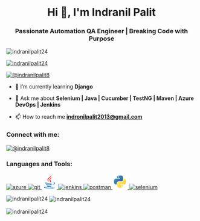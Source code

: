 <h1 align="center">Hi 👋, I'm Indranil Palit</h1>
<h3 align="center">Passionate Automation QA Engineer | Breaking Code with Purpose</h3>

<p align="left"> <img src="https://komarev.com/ghpvc/?username=indranilpalit24&label=Profile%20views&color=0e75b6&style=flat" alt="indranilpalit24" /> </p>

<p align="left"> <a href="https://github.com/ryo-ma/github-profile-trophy"><img src="https://github-profile-trophy.vercel.app/?username=indranilpalit24" alt="indranilpalit24" /></a> </p>

<p align="left"> <a href="https://twitter.com/@indranilpalit8" target="blank"><img src="https://img.shields.io/twitter/follow/@indranilpalit8?logo=twitter&style=for-the-badge" alt="@indranilpalit8" /></a> </p>

- 🌱 I’m currently learning **Django**

- 💬 Ask me about **Selenium | Java | Cucumber | TestNG | Maven | Azure DevOps | Jenkins**

- 📫 How to reach me **indronilpalit2013@gmail.com**

<h3 align="left">Connect with me:</h3>
<p align="left">
<a href="https://twitter.com/@indranilpalit8" target="blank"><img align="center" src="https://raw.githubusercontent.com/rahuldkjain/github-profile-readme-generator/master/src/images/icons/Social/twitter.svg" alt="@indranilpalit8" height="30" width="40" /></a>
</p>

<h3 align="left">Languages and Tools:</h3>
<p align="left"> <a href="https://azure.microsoft.com/en-in/" target="_blank" rel="noreferrer"> <img src="https://www.vectorlogo.zone/logos/microsoft_azure/microsoft_azure-icon.svg" alt="azure" width="40" height="40"/> </a> <a href="https://git-scm.com/" target="_blank" rel="noreferrer"> <img src="https://www.vectorlogo.zone/logos/git-scm/git-scm-icon.svg" alt="git" width="40" height="40"/> </a> <a href="https://www.java.com" target="_blank" rel="noreferrer"> <img src="https://raw.githubusercontent.com/devicons/devicon/master/icons/java/java-original.svg" alt="java" width="40" height="40"/> </a> <a href="https://www.jenkins.io" target="_blank" rel="noreferrer"> <img src="https://www.vectorlogo.zone/logos/jenkins/jenkins-icon.svg" alt="jenkins" width="40" height="40"/> </a> <a href="https://postman.com" target="_blank" rel="noreferrer"> <img src="https://www.vectorlogo.zone/logos/getpostman/getpostman-icon.svg" alt="postman" width="40" height="40"/> </a> <a href="https://www.python.org" target="_blank" rel="noreferrer"> <img src="https://raw.githubusercontent.com/devicons/devicon/master/icons/python/python-original.svg" alt="python" width="40" height="40"/> </a> <a href="https://www.selenium.dev" target="_blank" rel="noreferrer"> <img src="https://raw.githubusercontent.com/detain/svg-logos/780f25886640cef088af994181646db2f6b1a3f8/svg/selenium-logo.svg" alt="selenium" width="40" height="40"/> </a> </p>

<p><img align="left" src="https://github-readme-stats.vercel.app/api/top-langs?username=indranilpalit24&show_icons=true&locale=en&layout=compact" alt="indranilpalit24" /></p>

<p>&nbsp;<img align="center" src="https://github-readme-stats.vercel.app/api?username=indranilpalit24&show_icons=true&locale=en" alt="indranilpalit24" /></p>

<p><img align="center" src="https://github-readme-streak-stats.herokuapp.com/?user=indranilpalit24&" alt="indranilpalit24" /></p>

